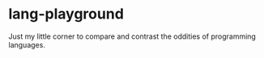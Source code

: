 # lang-playground

Just my little corner to compare and contrast the oddities of programming
languages.
